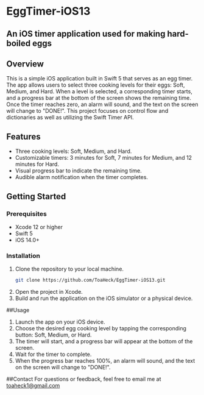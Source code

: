 # EggTimer-iOS13
## An iOS timer application used for making hard-boiled eggs


## Overview

This is a simple iOS application built in Swift 5 that serves as an egg timer. The app allows users to select three cooking levels for their eggs: Soft, Medium, and Hard. When a level is selected, a corresponding timer starts, and a progress bar at the bottom of the screen shows the remaining time. Once the timer reaches zero, an alarm will sound, and the text on the screen will change to "DONE!". This project focuses on control flow and dictionaries as well as utilizing the Swift Timer API. 

## Features

- Three cooking levels: Soft, Medium, and Hard.
- Customizable timers: 3 minutes for Soft, 7 minutes for Medium, and 12 minutes for Hard.
- Visual progress bar to indicate the remaining time.
- Audible alarm notification when the timer completes.

## Getting Started

### Prerequisites

- Xcode 12 or higher
- Swift 5
- iOS 14.0+

### Installation

1. Clone the repository to your local machine.
   ```bash
   git clone https://github.com/ToaHeck/EggTimer-iOS13.git
   
2. Open the project in Xcode.
3. Build and run the application on the iOS simulator or a physical device.



##Usage

1. Launch the app on your iOS device.
2. Choose the desired egg cooking level by tapping the corresponding button: Soft, Medium, or Hard.
3. The timer will start, and a progress bar will appear at the bottom of the screen.
4. Wait for the timer to complete.
5. When the progress bar reaches 100%, an alarm will sound, and the text on the screen will change to "DONE!".

##Contact
For questions or feedback, feel free to email me at toaheck1@gmail.com
   
